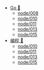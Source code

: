 * [Go 👾]()
  * [node/008]()
  * [node/010]()
  * [node/011]()
  * [node/013]()
  * [node/015]()
* [编程 🍎]()
  * [node/010]()
  * [node/011]()
  * [node/013]()
  * [node/015]()

